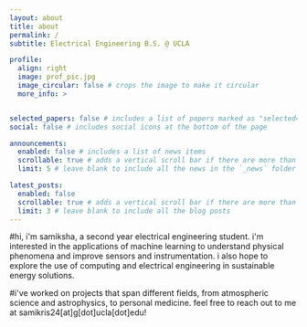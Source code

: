 ```yaml
---
layout: about
title: about
permalink: /
subtitle: Electrical Engineering B.S. @ UCLA 

profile:
  align: right
  image: prof_pic.jpg
  image_circular: false # crops the image to make it circular
  more_info: >


selected_papers: false # includes a list of papers marked as "selected={true}"
social: false # includes social icons at the bottom of the page

announcements:
  enabled: false # includes a list of news items
  scrollable: true # adds a vertical scroll bar if there are more than 3 news items
  limit: 5 # leave blank to include all the news in the `_news` folder

latest_posts:
  enabled: false
  scrollable: true # adds a vertical scroll bar if there are more than 3 new posts items
  limit: 3 # leave blank to include all the blog posts
---
```


#hi, i'm samiksha, a second year electrical engineering student. i'm interested in the applications of machine learning to understand physical phenomena and improve sensors and instrumentation. i also hope to explore the use of computing and electrical engineering in sustainable energy solutions.

#i've worked on projects that span different fields, from atmospheric science and astrophysics, to personal medicine. feel free to reach out to me at samikris24[at]g[dot]ucla[dot]edu!


